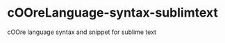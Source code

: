 cOOreLanguage-syntax-sublimtext
===============================

cOOre language syntax and snippet for sublime text
